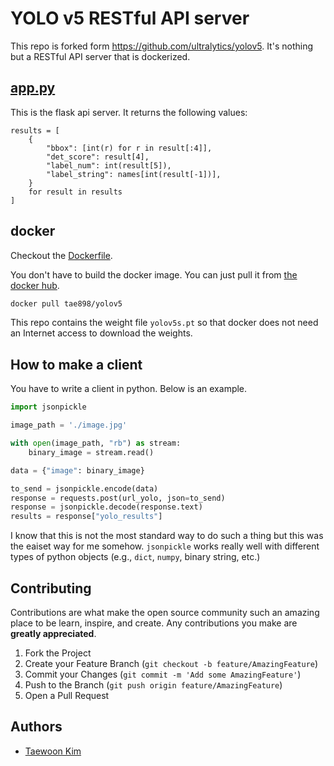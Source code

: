 # YOLO v5 RESTful API server

This repo is forked form https://github.com/ultralytics/yolov5.
It's nothing but a RESTful API server that is dockerized.

## [app.py](app.py)

This is the flask api server. It returns the following values:

```pyhon
results = [
    {
        "bbox": [int(r) for r in result[:4]],
        "det_score": result[4],
        "label_num": int(result[5]),
        "label_string": names[int(result[-1])],
    }
    for result in results
]
```

## docker

Checkout the [Dockerfile](Dockerfile).

You don't have to build the docker image. You can just pull it from [the docker hub](https://hub.docker.com/repository/docker/tae898/yolov5).

```sh
docker pull tae898/yolov5
```

This repo contains the weight file `yolov5s.pt` so that docker does not need an Internet access to download the weights.

## How to make a client

You have to write a client in python. Below is an example.

```python
import jsonpickle

image_path = './image.jpg'

with open(image_path, "rb") as stream:
    binary_image = stream.read()

data = {"image": binary_image}

to_send = jsonpickle.encode(data)
response = requests.post(url_yolo, json=to_send)
response = jsonpickle.decode(response.text)
results = response["yolo_results"]
```
I know that this is not the most standard way to do such a thing but this was the eaiset way for me somehow. `jsonpickle` works really well with different types of python objects (e.g., `dict`, `numpy`, binary string, etc.)

## Contributing

Contributions are what make the open source community such an amazing place to be learn, inspire, and create. Any contributions you make are **greatly appreciated**.

1. Fork the Project
2. Create your Feature Branch (`git checkout -b feature/AmazingFeature`)
4. Commit your Changes (`git commit -m 'Add some AmazingFeature'`)
5. Push to the Branch (`git push origin feature/AmazingFeature`)
6. Open a Pull Request

## Authors

* [Taewoon Kim](https://taewoonkim.com/) 
